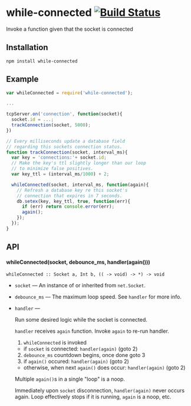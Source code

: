 # while-connected [![Build Status](https://travis-ci.org/jasonkuhrt/while-connected.png?branch=master)](https://travis-ci.org/jasonkuhrt/while-connected)


Invoke a function given that the socket is connected


## Installation

    npm install while-connected



## Example

```js
var whileConnected = require('while-connected');

...

tcpServer.on('connection', function(socket){
  socket.id = ...;
  trackConnection(socket, 5000);
})

// Every milliseconds update a database field
// regarding this sockets connection status.
function trackConnection(socket, interval_ms){
  var key = 'connections:'+ socket.id;
  // Make the key's ttl slightly longer than our loop
  // to minimize false positives.
  var key_ttl = (interval_ms/1000) + 2;

  whileConnected(socket, interval_ms, function(again){
    // Refresh a database key re this socket's
    // connection that expires in 7 seconds.
    db.setex(key, key_ttl, true, function(err){
      if (err) return console.error(err);
      again();
    });
  });
}
```



## API

#### whileConnected(socket, debounce_ms, handler(again()))

    whileConnected :: Socket a, Int b, (( -> void) -> *) -> void

  - `socket` –– An instance of or inherited from `net.Socket`.

  - `debounce_ms` –– The maximum loop speed. See `handler` for more info.

  - `handler` ––

    Run some desired logic while the socket is connected.

    `handler` receives `again` function. Invoke `again` to re-run
    handler.

    1. `whileConnected` is invoked
      - if `socket` is connected: `handler(again)` (goto 2)
    2. `debounce_ms` countdown begins, once done goto 3
    3. if `again()` occured: `handler(again)` (goto 2)
      - otherwise, when next `again()` does occur: `handler(again)` (goto 2)

    Multiple `again()`s in a single "loop" is a noop.

    Immediately upon `socket` disconnection, `handler(again)` never occurs again. Loop effectively stops if it is running, `again` is a noop, etc.



